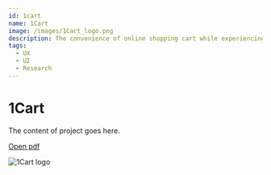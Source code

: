 ```yaml
---
id: 1cart
name: 1Cart
image: /images/1Cart_logo.png
description: The convenience of online shopping cart while experiencing the world of brick-and-mortar stores.
tags:
  - UX
  - UI
  - Research
---
```


# 1Cart

The content of project goes here.

[Open pdf](/pdf/1cart.pdf)

![1Cart logo](/images/1Cart_logo.png)
